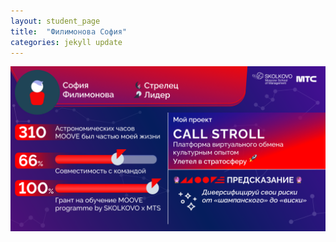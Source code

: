```yaml
---
layout: student_page
title:  "Филимонова София"
categories: jekyll update
---
```

<img class="img-fluid" src="/img/posts/Филимонова София.png" alt="moove-2">
